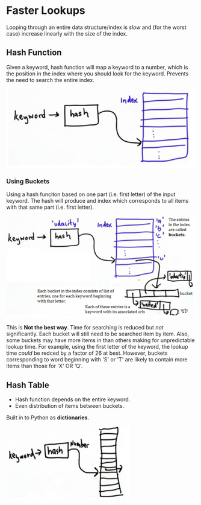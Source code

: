 # Faster Lookups
Looping through an entire data structure/index is *slow* and (for the worst case) increase linearly with the size of the index.

## Hash Function
Given a keyword, hash function will map a keyword to a number, which is the position in the index where you should look for the keyword. Prevents the need to search the entire index.

![](../images/2017-08-12-16-03-25.png)

### Using Buckets
Using a hash funciton based on one part (i.e. first letter) of the input keyword. The hash will produce and index which corresponds to all items with that same part (i.e. first letter). 

![](../images/2017-08-12-16-04-50.png)

This is **Not the best way**. Time for searching is reduced but *not* significantly. Each bucket will still need to be searched item by item. Also, some buckets may have more items in than others making for unpredictable lookup time. For example, using the first letter of the keyword, the lookup time *could* be redced by a factor of 26 at best. However, buckets corresponding to word beginning with 'S' or 'T' are likely to contain more items than those for 'X' OR 'Q'. 

## Hash Table
* Hash function depends on the entire keyword.
* Even distribution of items between buckets.

Built in to Python as **dictionaries**.

![](../images/2017-08-12-16-08-46.png)